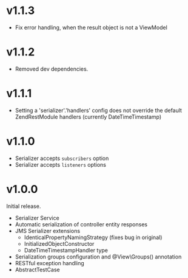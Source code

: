# v1.1.3

* Fix error handling, when the result object is not a ViewModel

# v1.1.2

* Removed dev dependencies.

# v1.1.1

* Setting a 'serializer'.'handlers' config does not override the
  default ZendRestModule handlers (currently DateTimeTimestamp)

# v1.1.0

* Serializer accepts `subscribers` option
* Serializer accepts `listeners` options

# v1.0.0

Initial release.

* Serializer Service
* Automatic serialization of controller entity responses
* JMS Serializer extensions
  - IdenticalPropertyNamingStrategy (fixes bug in original)
  - InitializedObjectConstructor
  - DateTimeTimestampHandler type
* Serialization groups configuration and @View\Groups() annotation
* RESTful exception handling
* AbstractTestCase
